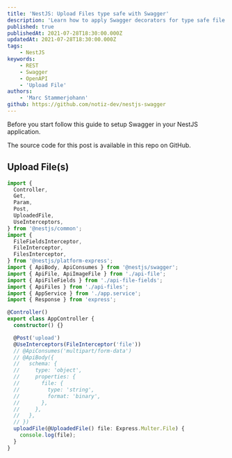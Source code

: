 ```yaml
---
title: 'NestJS: Upload Files type safe with Swagger'
description: 'Learn how to apply Swagger decorators for type safe file upload endpoints.'
published: true
publishedAt: 2021-07-28T18:30:00.000Z
updatedAt: 2021-07-28T18:30:00.000Z
tags:
    - NestJS
keywords:
    - REST
    - Swagger
    - OpenAPI
    - 'Upload File'
authors:
    - 'Marc Stammerjohann'
github: https://github.com/notiz-dev/nestjs-swagger
---
```


Before you start follow this guide to setup Swagger in your NestJS application.

<div shortcode="article" routes="/blog/openapi-in-nestjs"></div>

The source code for this post is available in this repo on GitHub.

<div shortcode="repo" repo="notiz-dev/nestjs-swagger"></div>

## Upload File(s)

<div shortcode="code" tabs="app.controller.ts">

```ts
import {
  Controller,
  Get,
  Param,
  Post,
  UploadedFile,
  UseInterceptors,
} from '@nestjs/common';
import {
  FileFieldsInterceptor,
  FileInterceptor,
  FilesInterceptor,
} from '@nestjs/platform-express';
import { ApiBody, ApiConsumes } from '@nestjs/swagger';
import { ApiFile, ApiImageFile } from './api-file';
import { ApiFileFields } from './api-file-fields';
import { ApiFiles } from './api-files';
import { AppService } from './app.service';
import { Response } from 'express';

@Controller()
export class AppController {
  constructor() {}

  @Post('upload')
  @UseInterceptors(FileInterceptor('file'))
  // @ApiConsumes('multipart/form-data')
  // @ApiBody({
  //   schema: {
  //     type: 'object',
  //     properties: {
  //       file: {
  //         type: 'string',
  //         format: 'binary',
  //       },
  //     },
  //   },
  // })
  uploadFile(@UploadedFile() file: Express.Multer.File) {
    console.log(file);
  }
}
```

</div>